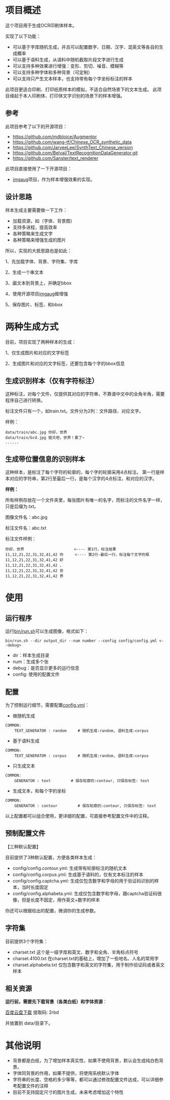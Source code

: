 # 项目概述

这个项目用于生成OCR印刷体样本。

实现了以下功能：
- 可以基于字库随机生成，并且可以配置数字、日期、汉字、混英文等各自的生成概率
- 可以基于语料生成，从语料中随机截取片段文字进行生成
- 可以支持多种效果进行增强：变形、剪切、噪音、模糊等
- 可以支持多种字体和多种背景（可定制）
- 可以支持只产生文本样本，也支持带有每个字坐标标注的样本

此项目更适合印刷、打印纸质样本的模拟，不适合自然场景下的文本生成。
此项目缘起于本人印刷体、打印体文字识别的场景下的样本增强。

## 参考

此项目参考了以下的开源项目：

- <https://github.com/mdbloice/Augmentor>
- <https://github.com/wang-tf/Chinese_OCR_synthetic_data>
- <https://github.com/JarveeLee/SynthText_Chinese_version>
- <https://github.com/Belval/TextRecognitionDataGenerator.git>
- <https://github.com/Sanster/text_renderer>

此项目直接使用了一下开源项目：
- [imgaug](https://imgaug.readthedocs.io/en/latest/)项目，作为样本增强效果的实现。

## 设计思路

样本生成主要需要做一下工作：

- 加载资源，如（字体、背景图）
- 支持多进程，提高效率
- 各种策略来生成文字
- 各种策略来增强生成的图片

所以，实现的大抵思路也是如此：

1、先加载字体、背景、字符集、字库

2、生成一个串文本

3、画文本到背景上，并确定bbox

4、使用开源项目[imgaug](https://imgaug.readthedocs.io/en/latest/)做增强

5、保存图片、标签、和bbox


# 两种生成方式

目前，项目实现了两种样本的生成：

1、仅生成图片和对应的文字标签

2、生成图片和对应的文字标签，还要包含每个字的bbox信息

## 生成识别样本（仅有字符标注）

这种标注，对每个文件，仅提供其对应的字符串，不靠谱中文中的全角半角，需要程序自己进行转换。

标注文件只有一个，如train.txt。文件分为2列：文件路径、对应文字。

样例：

```text
data/train/abc.jpg 你好，世界
data/train/bcd.jpg 毁灭吧，世界！累了~
......
```

## 生成带位置信息的识别样本

这种样本，是标注了每个字符的轮廓的，每个字的轮廓采用4点标注。
第一行是样本对应的字符串，第2行至最后一行，是每个汉字的4点标注，和对应的汉字。

**样例：**

所有样例存放在一个文件夹里，每张图片有唯一的名字，而标注的文件名字一样，只是后缀为.txt。

图像文件名：abc.jpg

标注文件名：abc.txt

标注文件样例：
```text
你好，世界                      <---- 第1行，标注结果
11,12,21,22,31,32,41,42 你     <---- 第2行-最后一行，标注每个文字的框
11,12,21,22,31,32,41,42 好
11,12,21,22,31,32,41,42 ，
11,12,21,22,31,32,41,42 世
11,12,21,22,31,32,41,42 界
```

# 使用

## 运行程序
运行[bin/run.sh](bin/run.sh)可以生成图像，格式如下：
```text
bin/run.sh --dir output_dir --num number --config config/config.yml <--debug>
```
- dir：样本生成目录
- num：生成多个张
- debug：是否显示更多的运行信息
- config: 使用的配置文件


## 配置

为了控制运行细节，需要配置[config.yml](config.yml)：

- 做随机生成
```text
COMMON:
    TEXT_GENERATOR : random     # 随机生成:random, 语料生成:corpus
```

- 基于语料生成
```text
COMMON:
    TEXT_GENERATOR : corpus     # 随机生成:random, 语料生成:corpus
```

- 只生成文本
```text
COMMON:
    GENERATOR : text         # 保存轮廓的:contour, 只保存标签: text
```

- 生成文本，和每个字的坐标
```text
COMMON:
    GENERATOR : contour         # 保存轮廓的:contour, 只保存标签: text
```

以上配置都可以组合使用，更详细的配置，可直接参考配置文件中的注释。

## 预制配置文件

【三种默认配置】

目前提供了3种默认配置，方便各类样本生成：

- config/config.contour.yml: 生成带有轮廓标注的随机文本
- config/config.corpus.yml:  生成基于语料的，仅有文本标注的样本
- config/config.captcha.yml: 生成仅包含数字和字母的用于验证码识别的样本，当时长度固定
- config/config.alphabeta.yml: 生成仅包含数字和字母，跟captcha验证码很像，但是长度不固定，用作英文+数字的样本

你还可以根据给出的配置，微调你的生成参数。


## 字符集

目前提供3个字符集：
- charset.txt   这个是一级字库和英文、数字和全角、半角标点符号
- charset.4100.txt 在charset.txt的基础上，增加了一些地名、人名的常用字
- charset.alphabeta.txt 仅包含数字和英文的字符集，用于制作验证码或者英文样本

## 相关资源

**运行前，需要先下载背景（各类白纸）和字体资源**：

[百度云盘下载](https://pan.baidu.com/s/1RU-JAnz7mP6w0REIXby0Zg)  提取码: 2rbd

并放置到 data/目录下。

# 其他说明

- 背景都是白纸，为了增加样本真实性，如果不使用背景，默认会生成纯白色背景。
- 字体同背景的作用，如果不提供，将使用系统默认字体
- 字符串的长度、空格的多少等等，都可以通过修改配置文件达成，可以详细参考配置文件的注释
- 目前不支持固定尺寸的图片生成，未来考虑增加这个特性
